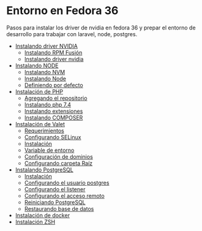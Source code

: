 # Entorno en Fedora 36
Pasos para instalar los driver de nvidia en fedora 36 y prepar el entorno de desarrollo para trabajar con laravel, node, postgres.

* [Instalando driver NVIDIA](https://github.com/itihell/documentanciones/blob/main/driver_nvidia.md)
    * [Instalando RPM Fusión](https://github.com/itihell/documentanciones/blob/main/driver_nvidia.md#instlando-los-rpm-fusion-para-obtener-los-driver-privativos-dentro-de-fedora)  
    * [Instalando driver nvidia](https://github.com/itihell/documentanciones/blob/main/driver_nvidia.md#instalando-los-driver-de-nvidia)
* [Instalando NODE](https://github.com/itihell/documentanciones/blob/main/node.md)  
    * [Instalando NVM](https://github.com/itihell/documentanciones/blob/main/node.md#instalando-nvm)
    * [Instalando Node](https://github.com/itihell/documentanciones/blob/main/node.md#intalando-la-versi%C3%B3n-16-de-node)
    * [Definiendo por defecto](https://github.com/itihell/documentanciones/blob/main/node.md#definiendo-la-versi%C3%B3n-16-node-por-defecto)
* [Instalación de PHP](https://github.com/itihell/documentanciones/blob/main/php.md)
    * [Agregando el repositorio](https://github.com/itihell/documentanciones/blob/main/php.md#agregando-el-repo-a-fedora-36)
    * [Instalando php 7.4](https://github.com/itihell/documentanciones/blob/main/php.md#instalando-php-74)
    * [Instalando extensiones](https://github.com/itihell/documentanciones/blob/main/php.md#instalacion-extensi%C3%B3n)
    * [Instalando COMPOSER](https://github.com/itihell/documentanciones/blob/main/php.md#instalaci%C3%B3n-de-composer)
* [Instalación de Valet](https://github.com/itihell/documentanciones/blob/main/valet.md)
    * [Requerimientos](https://github.com/itihell/documentanciones/blob/main/valet.md#requerimientos)
    * [Configurando SELinux](https://github.com/itihell/documentanciones/blob/main/valet.md#configurando-selinux)
    * [Instalación](https://github.com/itihell/documentanciones/blob/main/valet.md#instalaci%C3%B3n)
    * [Variable de entorno](https://github.com/itihell/documentanciones/blob/main/valet.md#agregando-la-variable-de-entorno)
    * [Configuración de dominios](https://github.com/itihell/documentanciones/blob/main/valet.md#definiendo-dominios)
    * [Configurando carpeta Raíz](https://github.com/itihell/documentanciones/blob/main/valet.md#estableciendo-carpeta-ra%C3%ADz)
* [Instalando PostgreSQL](https://github.com/itihell/documentanciones/blob/main/postgres.md)
    * [Instalación](https://github.com/itihell/documentanciones/blob/main/postgres.md#instalaci%C3%B3n)
    * [Configurando el usuario postgres](https://github.com/itihell/documentanciones/blob/main/postgres.md#configurando-el-usuario-postgres)
    * [Configurando el listener](https://github.com/itihell/documentanciones/blob/main/postgres.md#configurando-el-listener)
    * [Configurando el acceso remoto](https://github.com/itihell/documentanciones/blob/main/postgres.md#configurando-el-acceso-remoto)
    * [Reiniciando PostgreSQL](https://github.com/itihell/documentanciones/blob/main/postgres.md#reiniciando-postgresql)
    * [Restaurando base de datos](https://github.com/itihell/documentanciones/blob/main/postgres.md#comando-para-restaurar-una-base-de-datos)
* [Instalación de docker]()
* [Instalación ZSH]()


